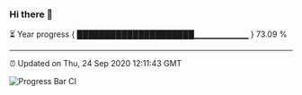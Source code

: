 ### Hi there 👋

⏳ Year progress { █████████████████████▁▁▁▁▁▁▁▁▁ } 73.09 %

---

⏰ Updated on Thu, 24 Sep 2020 12:11:43 GMT

![Progress Bar CI](https://github.com/liununu/liununu/workflows/Progress%20Bar%20CI/badge.svg)
